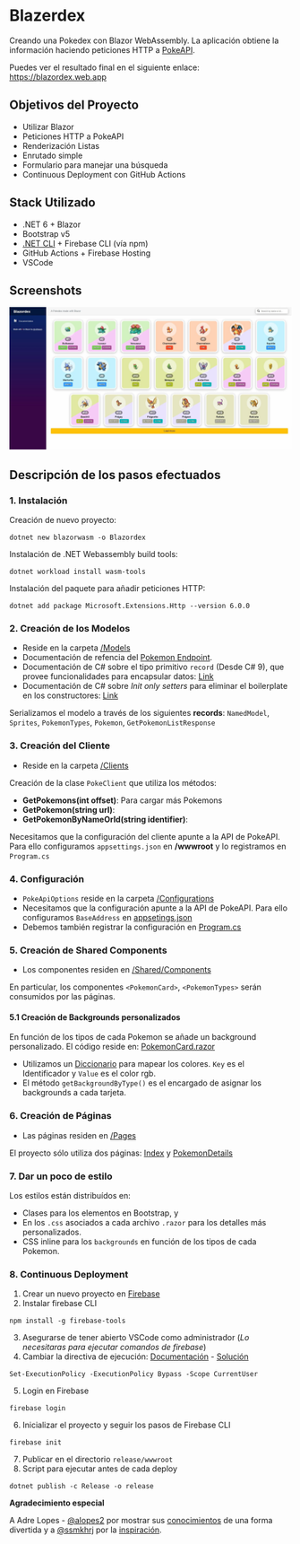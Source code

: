 # Blazerdex
 Creando una Pokedex con Blazor WebAssembly. La aplicación obtiene la información haciendo peticiones HTTP a [PokeAPI](https://pokeapi.co/).

 Puedes ver el resultado final en el siguiente enlace: https://blazordex.web.app

## Objetivos del Proyecto

 - Utilizar Blazor
 - Peticiones HTTP a PokeAPI
 - Renderización Listas
 - Enrutado simple
 - Formulario para manejar una búsqueda
 - Continuous Deployment con GitHub Actions


 ## Stack Utilizado
 - .NET 6 + Blazor
 - Bootstrap v5
 - [.NET CLI](https://docs.microsoft.com/en-us/dotnet/core/tools/) + Firebase CLI (vía npm)
 - GitHub Actions + Firebase Hosting
 - VSCode


 ## Screenshots

 ![Imagen del proyecto](/Assets/Blazordex-screenshot.jpg)


 ## Descripción de los pasos efectuados

 ### 1. Instalación
 Creación de nuevo proyecto:
 ```
 dotnet new blazorwasm -o Blazordex
 ```

 Instalación de .NET Webassembly build tools:
 ```
 dotnet workload install wasm-tools
 ```

 Instalación del paquete para añadir peticiones HTTP:
 ```
 dotnet add package Microsoft.Extensions.Http --version 6.0.0
 ```

 ### 2. Creación de los Modelos

 - Reside en la carpeta [/Models](/Models/)
 - Documentación de refencia del [Pokemon Endpoint](https://pokeapi.co/docs/v2#pokemon).
 - Documentación de C# sobre el tipo primitivo `record` (Desde C# 9), que provee funcionalidades para encapsular datos: [Link](https://docs.microsoft.com/en-us/dotnet/csharp/language-reference/builtin-types/record)
 - Documentación de C# sobre *Init only setters* para eliminar el boilerplate en los constructores: [Link](https://docs.microsoft.com/en-us/dotnet/csharp/language-reference/proposals/csharp-9.0/init)

Serializamos el modelo a través de los siguientes **records**: 
 `NamedModel`, `Sprites`, `PokemonTypes`, `Pokemon`, `GetPokemonListResponse`


 ### 3. Creación del Cliente

 - Reside en la carpeta [/Clients](/Clients/)

Creación de la clase `PokeClient` que utiliza los métodos: 
  - **GetPokemons(int offset)**: Para cargar más Pokemons
  - **GetPokemon(string url)**: 
  - **GetPokemonByNameOrId(string identifier)**:

 Necesitamos que la configuración del cliente apunte a la API de PokeAPI. Para ello configuramos `appsettings.json` en **/wwwroot** y lo registramos en `Program.cs`

 ### 4. Configuración
 - `PokeApiOptions` reside en la carpeta [/Configurations](/Configurations/)
 -  Necesitamos que la configuración apunte a la API de PokeAPI. Para ello configuramos `BaseAddress` en [appsetings.json](/wwwroot/appsettings.json)
 - Debemos también registrar la configuración en [Program.cs](/Program.cs)

 ### 5. Creación de Shared Components
 - Los componentes residen en [/Shared/Components](/Shared/Components/)

 En particular, los componentes `<PokemonCard>`, `<PokemonTypes>` serán consumidos por las páginas.

 #### 5.1 Creación de Backgrounds personalizados
 En función de los tipos de cada Pokemon se añade un background personalizado. El código reside en: [PokemonCard.razor](/Shared/Components/PokemonCard.razor)
 - Utilizamos un [Diccionario](https://docs.microsoft.com/en-us/dotnet/api/system.collections.generic.dictionary-2.-ctor?view=net-6.0) para mapear los colores. `Key` es el Identificador y `Value` es el color rgb.
 - El método `getBackgroundByType()` es el encargado de asignar los backgrounds a cada tarjeta.

 ### 6. Creación de Páginas
 - Las páginas residen en [/Pages](/Pages/)

 El proyecto sólo utiliza dos páginas: [Index](/Pages/Index.razor) y [PokemonDetails](/Pages/PokemonDetails.razor)

 ### 7. Dar un poco de estilo
 Los estilos están distribuídos en:
  - Clases para los elementos en Bootstrap, y
  - En los `.css` asociados a cada archivo `.razor` para los detalles más personalizados.
  - CSS inline para los `backgrounds` en función de los tipos de cada Pokemon.

  

### 8. Continuous Deployment 
 1. Crear un nuevo proyecto en [Firebase](https://console.firebase.google.com/)
 2. Instalar firebase CLI
 ```
npm install -g firebase-tools
 ```
 3. Asegurarse de tener abierto VSCode como administrador (*Lo necesitaras para ejecutar comandos de firebase*)
 4. Cambiar la directiva de ejecución: [Documentación](https://docs.microsoft.com/es-es/powershell/module/microsoft.powershell.core/about/about_execution_policies?view=powershell-7.2) - [Solución](https://github.com/firebase/firebase-tools/issues/1627)
 ```
Set-ExecutionPolicy -ExecutionPolicy Bypass -Scope CurrentUser
 ```
 5. Login en Firebase
 ```
firebase login
 ```
 6. Inicializar el proyecto y seguir los pasos de Firebase CLI
 ```
firebase init
 ```
 7. Publicar en el directorio `release/wwwroot`
 8. Script para ejecutar antes de cada deploy
  ```
dotnet publish -c Release -o release
 ```


**Agradecimiento especial**

A Adre Lopes - [@alopes2](https://github.com/alopes2) por mostrar sus [conocimientos](https://medium.com/geekculture/creating-a-pokedex-with-blazor-webassembly-677b5bcf3593) de una forma divertida y a [@ssmkhrj](https://github.com/ssmkhrj) por la [inspiración](https://ssmkhrj.github.io/Pokemon-Pokedex/).


